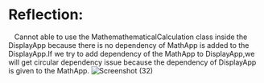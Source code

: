 ﻿# Reflection:
&nbsp;&nbsp;&nbsp;Cannot able to use the  MathemathematicalCalculation class inside the DisplayApp because there is no dependency of MathApp is added to the DisplayApp.If we try to add dependency of the MathApp to DisplayApp,we will get circular dependency issue because the dependency of DisplayApp is given to the MathApp.
![Screenshot (32)](https://github.com/user-attachments/assets/7c37e64f-cad9-4f1b-bc25-52725f3891b1)
